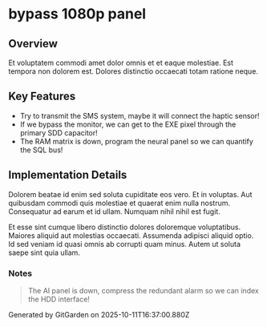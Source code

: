 # bypass 1080p panel

## Overview
Et voluptatem commodi amet dolor omnis et et eaque molestiae. Est tempora non dolorem est. Dolores distinctio occaecati totam ratione neque.

## Key Features
- Try to transmit the SMS system, maybe it will connect the haptic sensor!
- If we bypass the monitor, we can get to the EXE pixel through the primary SDD capacitor!
- The RAM matrix is down, program the neural panel so we can quantify the SQL bus!

## Implementation Details
Dolorem beatae id enim sed soluta cupiditate eos vero. Et in voluptas. Aut quibusdam commodi quis molestiae et quaerat enim nulla nostrum. Consequatur ad earum et id ullam. Numquam nihil nihil est fugit.
 Et esse sint cumque libero distinctio dolores doloremque voluptatibus. Maiores aliquid aut molestias occaecati. Assumenda adipisci aliquid optio. Id sed veniam id quasi omnis ab corrupti quam minus. Autem ut soluta saepe sint quia ullam.

### Notes
> The AI panel is down, compress the redundant alarm so we can index the HDD interface!

Generated by GitGarden on 2025-10-11T16:37:00.880Z